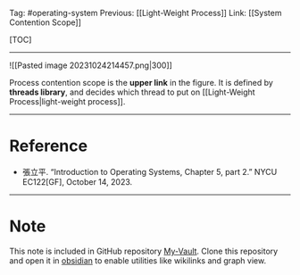 Tag: #operating-system 
Previous: [[Light-Weight Process]]
Link: [[System Contention Scope]]

[TOC]

---

![[Pasted image 20231024214457.png|300]]

Process contention scope is the **upper link** in the figure. It is defined by **threads library**, and decides which thread to put on [[Light-Weight Process|light-weight process]].

---

# Reference

- 張立平. “Introduction to Operating Systems, Chapter 5, part 2.” NYCU EC122[GF], October 14, 2023.

---

# Note

This note is included in GitHub repository [My-Vault](https://github.com/LittleD3092/My-Vault.git). Clone this repository and open it in [obsidian](https://obsidian.md/) to enable utilities like wikilinks and graph view.